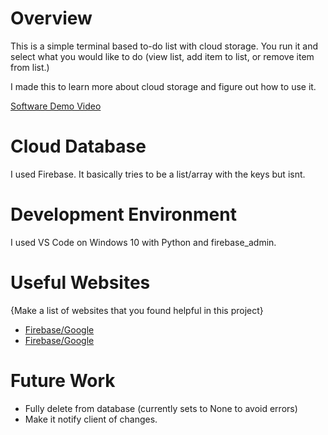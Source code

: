 # Overview

This is a simple terminal based to-do list with cloud storage. You run it and select what you would like to do (view list, add item to list, or remove item from list.)

I made this to learn more about cloud storage and figure out how to use it.

[Software Demo Video](http://youtube.link.goes.here)

# Cloud Database

I used Firebase. It basically tries to be a list/array with the keys but isnt.

# Development Environment

I used VS Code on Windows 10 with Python and firebase_admin.

# Useful Websites

{Make a list of websites that you found helpful in this project}
* [Firebase/Google](https://firebase.google.com/docs/firestore/quickstart)
* [Firebase/Google](https://firebase.google.com/docs/admin/setup)

# Future Work

* Fully delete from database (currently sets to None to avoid errors)
* Make it notify client of changes.
